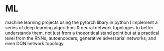 # ML
machine learning projects 
using the pytorch libary in python I implement a series of deep learning algorithms & neural network topologies to better understands them, not just from a thoeoritical stand point but at a practical level from the RNNs, autoencoders, generative adversarial networks, and even DQN network topology.
